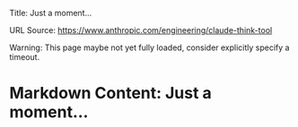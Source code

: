 Title: Just a moment...

URL Source: https://www.anthropic.com/engineering/claude-think-tool

Warning: This page maybe not yet fully loaded, consider explicitly specify a timeout.

Markdown Content:
Just a moment...
===============
